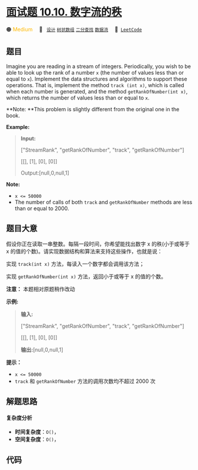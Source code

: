 # [面试题 10.10. 数字流的秩](https://leetcode.cn/problems/rank-from-stream-lcci)

🟠 <font color=#ffb800>Medium</font>&emsp; 🔖&ensp; [`设计`](/outline/tag/design.md) [`树状数组`](/outline/tag/binary-indexed-tree.md) [`二分查找`](/outline/tag/binary-search.md) [`数据流`](/outline/tag/data-stream.md)&emsp; 🔗&ensp;[`LeetCode`](https://leetcode.cn/problems/rank-from-stream-lcci)

## 题目

Imagine you are reading in a stream of integers. Periodically, you wish to be
able to look up the rank of a number `x` (the number of values less than or
equal to `x`). lmplement the data structures and algorithms to support these
operations. That is, implement the method `track (int x)`, which is called
when each number is generated, and the method `getRankOfNumber(int x)`, which
returns the number of values less than or equal to `x`.

**Note:  **This problem is slightly different from the original one in the
book.

**Example:**

> 
> 
> 
> 
> 
> **Input:**
> 
> ["StreamRank", "getRankOfNumber", "track", "getRankOfNumber"]
> 
> [[], [1], [0], [0]]
> 
> Output:[null,0,null,1]
> 
> 

**Note:**

  * `x <= 50000`
  * The number of calls of both `track` and `getRankOfNumber` methods are less than or equal to 2000.


## 题目大意

假设你正在读取一串整数。每隔一段时间，你希望能找出数字 x 的秩(小于或等于 x 的值的个数)。请实现数据结构和算法来支持这些操作，也就是说：

实现 `track(int x)` 方法，每读入一个数字都会调用该方法；

实现 `getRankOfNumber(int x)` 方法，返回小于或等于 x 的值的个数。

**注意：** 本题相对原题稍作改动

**示例:**

> 
> 
> 
> 
> 
> **输入:**
> 
> ["StreamRank", "getRankOfNumber", "track", "getRankOfNumber"]
> 
> [[], [1], [0], [0]]
> 
> **输出:**[null,0,null,1]
> 
> 

**提示：**

  * `x <= 50000`
  * `track` 和 `getRankOfNumber` 方法的调用次数均不超过 2000 次


## 解题思路

#### 复杂度分析

- **时间复杂度**：`O()`，
- **空间复杂度**：`O()`，

## 代码

```javascript

```